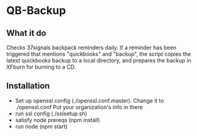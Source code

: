 QB-Backup
===

What it do
---

Checks 37signals backpack reminders daily. If a reminder has been triggered that mentions "quickbooks" and "backup", the script copies the latest quickbooks backup to a local directory, and prepares the backup in XFburn for burning to a CD.

Installation
---

* Set up openssl config (./openssl.conf.master). Change it to ./openssl.conf Put your organization's info in there
* run ssl config (./sslsetup.sh)
* satisfy node prereqs (npm install)
* run node (npm start)
